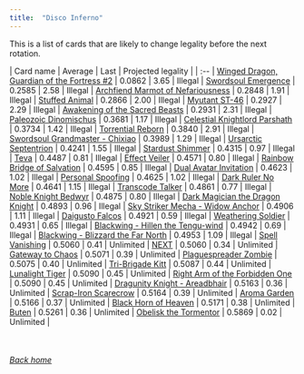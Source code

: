 ```yaml
---
title:  "Disco Inferno"
---
```


This is a list of cards that are likely to change legality before the next rotation.

| Card name | Average | Last | Projected legality |
| :-- |
[Winged Dragon, Guardian of the Fortress #2](https://db.ygoprodeck.com/card/?search=Winged%20Dragon,%20Guardian%20of%20the%20Fortress%20#2) | 0.0862 | 3.65 | Illegal |
[Swordsoul Emergence](https://db.ygoprodeck.com/card/?search=Swordsoul%20Emergence) | 0.2585 | 2.58 | Illegal |
[Archfiend Marmot of Nefariousness](https://db.ygoprodeck.com/card/?search=Archfiend%20Marmot%20of%20Nefariousness) | 0.2848 | 1.91 | Illegal |
[Stuffed Animal](https://db.ygoprodeck.com/card/?search=Stuffed%20Animal) | 0.2866 | 2.00 | Illegal |
[Myutant ST-46](https://db.ygoprodeck.com/card/?search=Myutant%20ST-46) | 0.2927 | 2.29 | Illegal |
[Awakening of the Sacred Beasts](https://db.ygoprodeck.com/card/?search=Awakening%20of%20the%20Sacred%20Beasts) | 0.2931 | 2.31 | Illegal |
[Paleozoic Dinomischus](https://db.ygoprodeck.com/card/?search=Paleozoic%20Dinomischus) | 0.3681 | 1.17 | Illegal |
[Celestial Knightlord Parshath](https://db.ygoprodeck.com/card/?search=Celestial%20Knightlord%20Parshath) | 0.3734 | 1.42 | Illegal |
[Torrential Reborn](https://db.ygoprodeck.com/card/?search=Torrential%20Reborn) | 0.3840 | 2.91 | Illegal |
[Swordsoul Grandmaster - Chixiao](https://db.ygoprodeck.com/card/?search=Swordsoul%20Grandmaster%20-%20Chixiao) | 0.3989 | 1.29 | Illegal |
[Ursarctic Septentrion](https://db.ygoprodeck.com/card/?search=Ursarctic%20Septentrion) | 0.4241 | 1.55 | Illegal |
[Stardust Shimmer](https://db.ygoprodeck.com/card/?search=Stardust%20Shimmer) | 0.4315 | 0.97 | Illegal |
[Teva](https://db.ygoprodeck.com/card/?search=Teva) | 0.4487 | 0.81 | Illegal |
[Effect Veiler](https://db.ygoprodeck.com/card/?search=Effect%20Veiler) | 0.4571 | 0.80 | Illegal |
[Rainbow Bridge of Salvation](https://db.ygoprodeck.com/card/?search=Rainbow%20Bridge%20of%20Salvation) | 0.4595 | 0.85 | Illegal |
[Dual Avatar Invitation](https://db.ygoprodeck.com/card/?search=Dual%20Avatar%20Invitation) | 0.4623 | 1.02 | Illegal |
[Personal Spoofing](https://db.ygoprodeck.com/card/?search=Personal%20Spoofing) | 0.4625 | 1.02 | Illegal |
[Dark Ruler No More](https://db.ygoprodeck.com/card/?search=Dark%20Ruler%20No%20More) | 0.4641 | 1.15 | Illegal |
[Transcode Talker](https://db.ygoprodeck.com/card/?search=Transcode%20Talker) | 0.4861 | 0.77 | Illegal |
[Noble Knight Bedwyr](https://db.ygoprodeck.com/card/?search=Noble%20Knight%20Bedwyr) | 0.4875 | 0.80 | Illegal |
[Dark Magician the Dragon Knight](https://db.ygoprodeck.com/card/?search=Dark%20Magician%20the%20Dragon%20Knight) | 0.4893 | 0.96 | Illegal |
[Sky Striker Mecha - Widow Anchor](https://db.ygoprodeck.com/card/?search=Sky%20Striker%20Mecha%20-%20Widow%20Anchor) | 0.4906 | 1.11 | Illegal |
[Daigusto Falcos](https://db.ygoprodeck.com/card/?search=Daigusto%20Falcos) | 0.4921 | 0.59 | Illegal |
[Weathering Soldier](https://db.ygoprodeck.com/card/?search=Weathering%20Soldier) | 0.4931 | 0.65 | Illegal |
[Blackwing - Hillen the Tengu-wind](https://db.ygoprodeck.com/card/?search=Blackwing%20-%20Hillen%20the%20Tengu-wind) | 0.4942 | 0.69 | Illegal |
[Blackwing - Blizzard the Far North](https://db.ygoprodeck.com/card/?search=Blackwing%20-%20Blizzard%20the%20Far%20North) | 0.4953 | 1.09 | Illegal |
[Spell Vanishing](https://db.ygoprodeck.com/card/?search=Spell%20Vanishing) | 0.5060 | 0.41 | Unlimited |
[NEXT](https://db.ygoprodeck.com/card/?search=NEXT) | 0.5060 | 0.34 | Unlimited |
[Gateway to Chaos](https://db.ygoprodeck.com/card/?search=Gateway%20to%20Chaos) | 0.5071 | 0.39 | Unlimited |
[Plaguespreader Zombie](https://db.ygoprodeck.com/card/?search=Plaguespreader%20Zombie) | 0.5075 | 0.40 | Unlimited |
[Tri-Brigade Kitt](https://db.ygoprodeck.com/card/?search=Tri-Brigade%20Kitt) | 0.5087 | 0.44 | Unlimited |
[Lunalight Tiger](https://db.ygoprodeck.com/card/?search=Lunalight%20Tiger) | 0.5090 | 0.45 | Unlimited |
[Right Arm of the Forbidden One](https://db.ygoprodeck.com/card/?search=Right%20Arm%20of%20the%20Forbidden%20One) | 0.5090 | 0.45 | Unlimited |
[Dragunity Knight - Areadbhair](https://db.ygoprodeck.com/card/?search=Dragunity%20Knight%20-%20Areadbhair) | 0.5163 | 0.36 | Unlimited |
[Scrap-Iron Scarecrow](https://db.ygoprodeck.com/card/?search=Scrap-Iron%20Scarecrow) | 0.5164 | 0.39 | Unlimited |
[Aroma Garden](https://db.ygoprodeck.com/card/?search=Aroma%20Garden) | 0.5166 | 0.37 | Unlimited |
[Black Horn of Heaven](https://db.ygoprodeck.com/card/?search=Black%20Horn%20of%20Heaven) | 0.5171 | 0.38 | Unlimited |
[Buten](https://db.ygoprodeck.com/card/?search=Buten) | 0.5261 | 0.36 | Unlimited |
[Obelisk the Tormentor](https://db.ygoprodeck.com/card/?search=Obelisk%20the%20Tormentor) | 0.5869 | 0.02 | Unlimited |

<br>

###### [Back home](index)